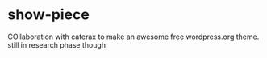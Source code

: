 # show-piece
COllaboration with caterax to make an awesome free wordpress.org theme. still in research phase though
